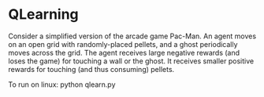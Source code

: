# QLearning
Consider a simplified version of the arcade game Pac-Man.  An agent moves on an open grid with randomly-placed pellets, and a ghost periodically moves across the grid. The agent receives large negative rewards (and loses the game) for touching a wall or the ghost. It receives smaller positive rewards for touching (and thus consuming) pellets.

To run on linux: python qlearn.py
